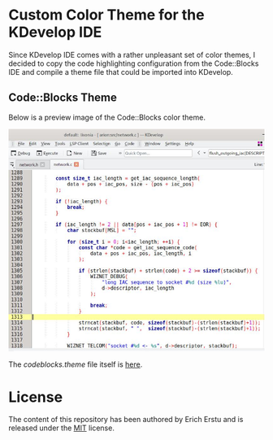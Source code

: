 # Custom Color Theme for the KDevelop IDE ########################################

Since KDevelop IDE comes with a rather unpleasant set of color themes, I decided
to copy the code highlighting configuration from the Code::Blocks IDE and compile
a theme file that could be imported into KDevelop.


## Code::Blocks Theme ############################################################

Below is a preview image of the Code::Blocks color theme.

![Code::Blocks theme preview](codeblocks.jpg)

The _codeblocks.theme_ file itself is [here](codeblocks.theme).


# License ######################################################################

The content of this repository has been authored by Erich Erstu and is released
under the [MIT](LICENSE) license.
